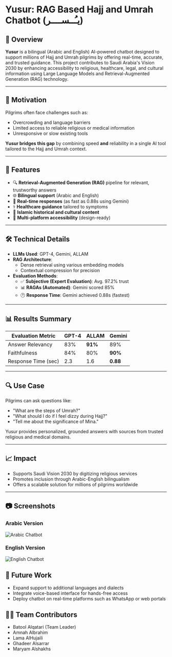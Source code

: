 # Yusur: RAG Based Hajj and Umrah Chatbot (يـُــســــر)

## 📌 Overview
**Yusur** is a bilingual (Arabic and English) AI-powered chatbot designed to support millions of Hajj and Umrah pilgrims by offering real-time, accurate, and trusted guidance. This project contributes to Saudi Arabia's Vision 2030 by enhancing accessibility to religious, healthcare, legal, and cultural information using Large Language Models and Retrieval-Augmented Generation (RAG) technology.

---

## 🎯 Motivation
Pilgrims often face challenges such as:
- Overcrowding and language barriers
- Limited access to reliable religious or medical information
- Unresponsive or slow existing tools 

**Yusur bridges this gap** by combining speed **and** reliability in a single AI tool tailored to the Hajj and Umrah context.

---

## 🚀 Features
- 🔍 **Retrieval-Augmented Generation (RAG)** pipeline for relevant, trustworthy answers
- 🌐 **Bilingual support** (Arabic and English)
- 💬 **Real-time responses** (as fast as 0.88s using Gemini)
- ⚕️ **Healthcare guidance** tailored to symptoms
- 📖 **Islamic historical and cultural content**
- 📱 **Multi-platform accessibility** (design-ready)

---

## 🛠️ Technical Details
- **LLMs Used**: GPT-4, Gemini, ALLAM
- **RAG Architecture**:
  - Dense retrieval using various embedding models
  - Contextual compression for precision
- **Evaluation Methods**:
  - ✅ **Subjective (Expert Evaluation)**: Avg. 97.2% trust
  - 📊 **RAGAs (Automated)**: Gemini scored 85%
  - 🕐 **Response Time**: Gemini achieved 0.88s (fastest)

---

## 📊 Results Summary

| Evaluation Metric     | GPT-4 | ALLAM | Gemini |
|-----------------------|-------|-------|--------|
| Answer Relevancy      | 83%   | **91%** | 89%    |
| Faithfulness          | 84%   | 80%   | **90%** |
| Response Time (sec)   | 2.3   | 1.6   | **0.88** |

---

## 🔍 Use Case
Pilgrims can ask questions like:
- "What are the steps of Umrah?"
- "What should I do if I feel dizzy during Hajj?"
- "Tell me about the significance of Mina."

Yusur provides personalized, grounded answers with sources from trusted religious and medical domains.

---

## 📈 Impact
- Supports Saudi Vision 2030 by digitizing religious services
- Promotes inclusion through Arabic-English bilingualism
- Offers a scalable solution for millions of pilgrims worldwide

---


## 📷 Screenshots

### Arabic Version
![Arabic Chatbot](Arabic_chatbot.png)

### English Version
![English Chatbot](English_chatbot.jpg)

## 🧠 Future Work
- Expand support to additional languages and dialects
- Integrate voice-based interface for hands-free access
- Deploy chatbot on real-time platforms such as WhatsApp or web portals

## 👩‍💻 Team Contributors
- Batool Alqatari (Team Leader)  
- Amnah Albrahim  
- Lama AlHujaili  
- Ghadeer Alsarrar  
- Maryam Alshakhs 

